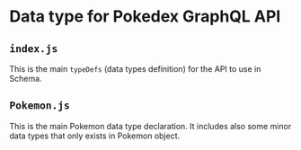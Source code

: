 # Data type for Pokedex GraphQL API

## `index.js`

This is the main `typeDefs` (data types definition) for the API to use in Schema.

## `Pokemon.js`

This is the main Pokemon data type declaration. It includes also some minor data types that only exists in Pokemon object.
